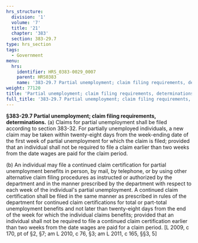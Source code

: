 ```yaml
---
hrs_structure:
  division: '1'
  volume: '7'
  title: '21'
  chapter: '383'
  section: 383-29.7
type: hrs_section
tags:
  - Government
menu:
  hrs:
    identifier: HRS_0383-0029_0007
    parent: HRS0383
    name: '383-29.7 Partial unemployment; claim filing requirements, determinations'
weight: 77120
title: 'Partial unemployment; claim filing requirements, determinations'
full_title: '383-29.7 Partial unemployment; claim filing requirements, determinations'
---
```

**§383-29.7 Partial unemployment; claim filing requirements, determinations.** (a) Claims for partial unemployment shall be filed according to section 383-32\. For partially unemployed individuals, a new claim may be taken within twenty-eight days from the week-ending date of the first week of partial unemployment for which the claim is filed; provided that an individual shall not be required to file a claim earlier than two weeks from the date wages are paid for the claim period.

(b) An individual may file a continued claim certification for partial unemployment benefits in person, by mail, by telephone, or by using other alternative claim filing procedures as instructed or authorized by the department and in the manner prescribed by the department with respect to each week of the individual's partial unemployment. A continued claim certification shall be filed in the same manner as prescribed in rules of the department for continued claim certifications for total or part-total unemployment benefits and not later than twenty-eight days from the end of the week for which the individual claims benefits; provided that an individual shall not be required to file a continued claim certification earlier than two weeks from the date wages are paid for a claim period. [L 2009, c 170, pt of §2, §7; am L 2010, c 76, §3; am L 2011, c 165, §§3, 5]